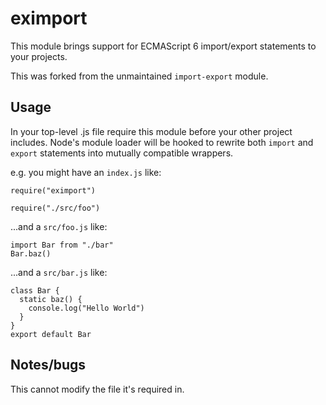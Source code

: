 # eximport

This module brings support for ECMAScript 6 import/export statements to your projects.

This was forked from the unmaintained `import-export` module.

## Usage

In your top-level .js file require this module before your other project
includes. Node's module loader will be hooked to rewrite both `import` and
`export` statements into mutually compatible wrappers.

e.g. you might have an `index.js` like:

```
require("eximport")

require("./src/foo")
```

...and a `src/foo.js` like:

```
import Bar from "./bar"
Bar.baz()
```

...and a `src/bar.js` like:

```
class Bar {
  static baz() {
    console.log("Hello World")
  }
}
export default Bar
```

## Notes/bugs

This cannot modify the file it's required in.